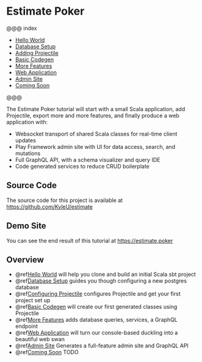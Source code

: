 # Estimate Poker

@@@ index

* [Hello World](01-hello-world.md)
* [Database Setup](02-database-setup.md)
* [Adding Projectile](03-configuring-projectile.md)
* [Basic Codegen](04-basic-codegen.md)
* [More Features](05-more-features.md)
* [Web Application](06-web-application.md)
* [Admin Site](07-admin-site.md)
* [Coming Soon](08-coming-soon.md)

@@@

The Estimate Poker tutorial will start with a small Scala application, add Projectile, export more and more features, and finally produce a web application with:

- Websocket transport of shared Scala classes for real-time client updates
- Play Framework admin site with UI for data access, search, and mutations
- Full GraphQL API, with a schema visualizer and query IDE 
- Code generated services to reduce CRUD boilerplate


## Source Code

The source code for this project is available at https://github.com/KyleU/estimate


## Demo Site

You can see the end result of this tutorial at https://estimate.poker


## Overview

- @ref[Hello World](01-hello-world.md) will help you clone and build an initial Scala sbt project
- @ref[Database Setup](02-database-setup.md) guides you though configuring a new postgres database
- @ref[Configuring Projectile](03-configuring-projectile.md) configures Projectile and get your first project set up
- @ref[Basic Codegen](04-basic-codegen.md) will create our first generated classes using Projectile
- @ref[More Features](05-more-features.md) adds database queries, services, a GraphQL endpoint
- @ref[Web Application](06-web-application.md) will turn our console-based duckling into a beautiful web swan
- @ref[Admin Site](07-admin-site.md) Generates a full-feature admin site and GraphQL API
- @ref[Coming Soon](08-coming-soon.md) TODO


